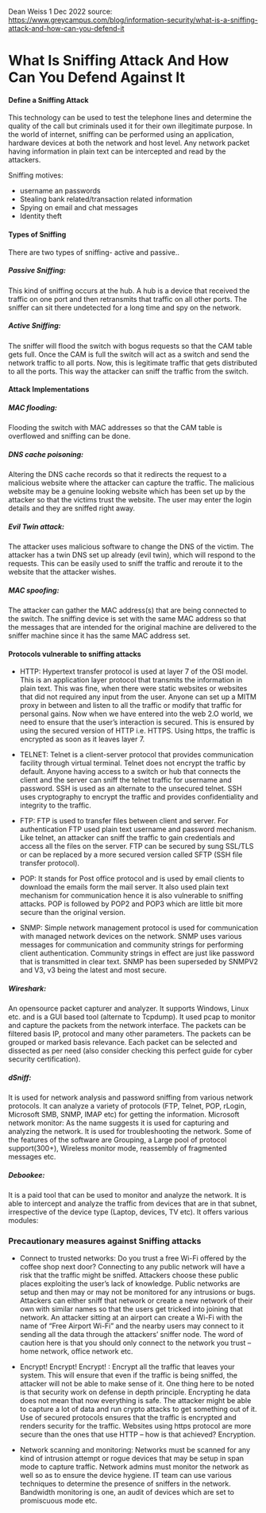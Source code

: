 Dean Weiss
1 Dec 2022
source: https://www.greycampus.com/blog/information-security/what-is-a-sniffing-attack-and-how-can-you-defend-it

# What Is Sniffing Attack And How Can You Defend Against It

#### Define a Sniffing Attack
This technology can be used to test the telephone lines and determine the quality of the call but criminals used it for their own illegitimate purpose. In the world of internet, sniffing can be performed using an application, hardware devices at both the network and host level. Any network packet having information in plain text can be intercepted and read by the attackers.

Sniffing motives:    
- username an passwords
- Stealing bank related/transaction related information
- Spying on email and chat messages
- Identity theft

#### Types of Sniffing
There are two types of sniffing- active and passive..

##### Passive Sniffing:
This kind of sniffing occurs at the hub. A hub is a device that received the traffic on one port and then retransmits that traffic on all other ports. The sniffer can sit there undetected for a long time and spy on the network.

##### Active Sniffing:
The sniffer will flood the switch with bogus requests so that the CAM table gets full. Once the CAM is full the switch will act as a switch and send the network traffic to all ports. Now, this is legitimate traffic that gets distributed to all the ports. This way the attacker can sniff the traffic from the switch.  

#### Attack Implementations

##### MAC flooding:
Flooding the switch with MAC addresses so that the CAM table is overflowed and sniffing can be done. 

##### DNS cache poisoning:
Altering the DNS cache records so that it redirects the request to a malicious website where the attacker can capture the traffic. The malicious website may be a genuine looking website which has been set up by the attacker so that the victims trust the website. The user may enter the login details and they are sniffed right away.

##### Evil Twin attack:
The attacker uses malicious software to change the DNS of the victim. The attacker has a twin DNS set up already (evil twin), which will respond to the requests. This can be easily used to sniff the traffic and reroute it to the website that the attacker wishes.

##### MAC spoofing:
The attacker can gather the MAC address(s) that are being connected to the switch. The sniffing device is set with the same MAC address so that the messages that are intended for the original machine are delivered to the sniffer machine since it has the same MAC address set.  

#### Protocols vulnerable to sniffing attacks

- HTTP:
Hypertext transfer protocol is used at layer 7 of the OSI model. This is an application layer protocol that transmits the information in plain text. This was fine, when there were static websites or websites that did not required any input from the user. Anyone can set up a MITM proxy in between and listen to all the traffic or modify that traffic for personal gains. Now when we have entered into the web 2.O world, we need to ensure that the user’s interaction is secured. This is ensured by using the secured version of HTTP i.e. HTTPS. Using https, the traffic is encrypted as soon as it leaves layer 7.

- TELNET:
Telnet is a client-server protocol that provides communication facility through virtual terminal. Telnet does not encrypt the traffic by default. Anyone having access to a switch or hub that connects the client and the server can sniff the telnet traffic for username and password. SSH is used as an alternate to the unsecured telnet. SSH uses cryptography to encrypt the traffic and provides confidentiality and integrity to the traffic.  

- FTP:
FTP is used to transfer files between client and server. For authentication FTP used plain text username and password mechanism. Like telnet, an attacker can sniff the traffic to gain credentials and access all the files on the server. FTP can be secured by sung SSL/TLS or can be replaced by a more secured version called SFTP (SSH file transfer protocol). 

- POP:
It stands for Post office protocol and is used by email clients to download the emails form the mail server. It also used plain text mechanism for communication hence it is also vulnerable to sniffing attacks. POP is followed by POP2 and POP3 which are little bit more secure than the original version. 

- SNMP:
Simple network management protocol is used for communication with managed network devices on the network. SNMP uses various messages for communication and community strings for performing client authentication. Community strings in effect are just like password that is transmitted in clear text. SNMP has been superseded by SNMPV2 and V3, v3 being the latest and most secure.


##### Wireshark:
An opensource packet capturer and analyzer. It supports Windows, Linux etc. and is a GUI based tool (alternate to Tcpdump). It used pcap to monitor and capture the packets from the network interface. The packets can be filtered basis IP, protocol and many other parameters. The packets can be grouped or marked basis relevance. Each packet can be selected and dissected as per need (also consider checking this perfect guide for cyber security certification). 

##### dSniff:
It is used for network analysis and password sniffing from various network protocols. It can analyze a variety of protocols (FTP, Telnet, POP, rLogin, Microsoft SMB, SNMP, IMAP etc) for getting the information.
Microsoft network monitor: As the name suggests it is used for capturing and analyzing the network. It is used for troubleshooting the network. Some of the features of the software are Grouping, a Large pool of protocol support(300+), Wireless monitor mode, reassembly of fragmented messages etc.

##### Debookee:
It is a paid tool that can be used to monitor and analyze the network. It is able to intercept and analyze the traffic from devices that are in that subnet, irrespective of the device type (Laptop, devices, TV etc). It offers various modules:


### Precautionary measures against Sniffing attacks

- Connect to trusted networks: Do you trust a free Wi-Fi offered by the coffee shop next door? Connecting to any public network will have a risk that the traffic might be sniffed. Attackers choose these public places exploiting the user’s lack of knowledge. Public networks are setup and then may or may not be monitored for any intrusions or bugs. Attackers can either sniff that network or create a new network of their own with similar names so that the users get tricked into joining that network. An attacker sitting at an airport can create a Wi-Fi with the name of “Free Airport Wi-Fi” and the nearby users may connect to it sending all the data through the attackers’ sniffer node. The word of caution here is that you should only connect to the network you trust – home network, office network etc.   

- Encrypt! Encrypt! Encrypt! : Encrypt all the traffic that leaves your system. This will ensure that even if the traffic is being sniffed, the attacker will not be able to make sense of it. One thing here to be noted is that security work on defense in depth principle. Encrypting he data does not mean that now everything is safe. The attacker might be able to capture a lot of data and run crypto attacks to get something out of it. Use of secured protocols ensures that the traffic is encrypted and renders security for the traffic. Websites using https protocol are more secure than the ones that use HTTP – how is that achieved? Encryption.    

- Network scanning and monitoring: Networks must be scanned for any kind of intrusion attempt or rogue devices that may be setup in span mode to capture traffic. Network admins must monitor the network as well so as to ensure the device hygiene. IT team can use various techniques to determine the presence of sniffers in the network. Bandwidth monitoring is one, an audit of devices which are set to promiscuous mode etc.
